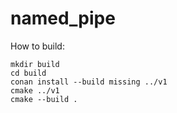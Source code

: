# named_pipe

How to build:
```
mkdir build
cd build
conan install --build missing ../v1
cmake ../v1
cmake --build .
```
